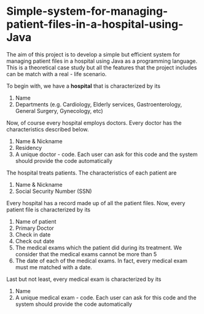 # Simple-system-for-managing-patient-files-in-a-hospital-using-Java

The aim of this project is to develop a simple but efficient system for managing patient files in a hospital using Java as a programming language. This is a theoretical case study but all the features that the project includes can be match with a real - life scenario.

To begin with, we have a **hospital** that is characterized by its
  1. Name
  2. Departments (e.g. Cardiology, Elderly services, Gastroenterology, General Surgery, Gynecology, etc)

Now, of course every hospital employs doctors. Every doctor has the characteristics described below.
  1. Name & Nickname
  2. Residency
  3. A unique doctor - code. Each user can ask for this code and the system should provide the code automatically
  
The hospital treats patients. The characteristics of each patient are
  1. Name & Nickname
  2. Social Security Number (SSN)
  
Every hospital has a record made up of all the patient files. Now, every patient file is characterized by its
  1. Name of patient
  2. Primary Doctor
  3. Check in date
  4. Check out date
  5. The medical exams which the patient did during its treatment. We consider that the medical exams cannot be more than 5
  6. The date of each of the medical exams. In fact, every medical exam must me matched with a date.
  
Last but not least, every medical exam is characterized by its
  1. Name
  2. A unique medical exam - code. Each user can ask for this code and the system should provide the code automatically
  
